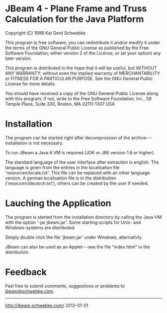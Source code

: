 JBeam 4 - Plane Frame and Truss Calculation for the Java Platform
=================================================================

   Copyright (C) 1998 Kai Gerd Schwebke

   This program is free software; you can redistribute it and/or modify
   it under the terms of the GNU General Public License as published by
   the Free Software Foundation; either version 2 of the License, or
   (at your option) any later version.

   This program is distributed in the hope that it will be useful,
   but WITHOUT ANY WARRANTY; without even the implied warranty of
   MERCHANTABILITY or FITNESS FOR A PARTICULAR PURPOSE.  See the
   GNU General Public License for more details.

   You should have received a copy of the GNU General Public License
   along with this program; if not, write to the Free Software
   Foundation, Inc., 59 Temple Place, Suite 330, Boston, MA  02111-1307  USA


Installation
============

The program can be started right after decomprossion of the archive---
installation is not necessary.

To run JBeam a Java 6 VM is required (JDK or JRE version 1.6 or higher).

The standard language of the user interface after extraction
is english. The language is given from the entries in the
localisation file 'resourcen/locale.txt'.
This file can be replaced with an other language version.
A german localisation file is in the distribution ('resoucen/deutsch.txt'),
others can be created by the user if needed.


Lauching the Application
========================

The program is started from the installation directory by
calling the Java-VM with the option '-jar jbeam.jar'.
Some starting scripts for Unix- and Windows-systems are distributed.

Simply double click the file 'jbeam.jar' under Windows, alternativly.

JBeam can also be used as an Applet---see the file "index.html"
in the distribution.


Feedback
========

Feel free to submit comments, suggestions or problems to
jbeam@schwebke.com.

----------------------------------------------------------------------------
http://jbeam.schwebke.com/
2012-01-01
